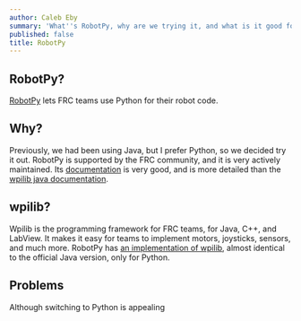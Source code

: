 ```yaml
---
author: Caleb Eby
summary: 'What''s RobotPy, why are we trying it, and what is it good for?'
published: false
title: RobotPy
---
```

## RobotPy?

[RobotPy](https://robotpy.github.io/) lets FRC teams use Python for their robot code.

## Why?
Previously, we had been using Java, but I prefer Python, so we decided try it out. RobotPy is supported by the FRC community, and it is very actively maintained. Its [documentation](http://robotpy.readthedocs.io/) is very good, and is more detailed than the [wpilib java documentation](http://first.wpi.edu/FRC/roborio/release/docs/java/).

## wpilib?

Wpilib is the programming framework for FRC teams, for Java, C++, and LabView. It makes it easy for teams to implement motors, joysticks, sensors, and much more. RobotPy has [an implementation of wpilib](http://robotpy.readthedocs.io/en/latest/wpilib.html), almost identical to the official Java version, only for Python.

## Problems
Although switching to Python is appealing